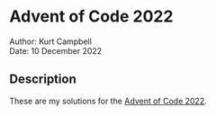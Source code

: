 # Advent of Code 2022
Author: Kurt Campbell<br>
Date: 10 December 2022

## Description
These are my solutions for the [Advent of Code 2022](https://adventofcode.com/).
